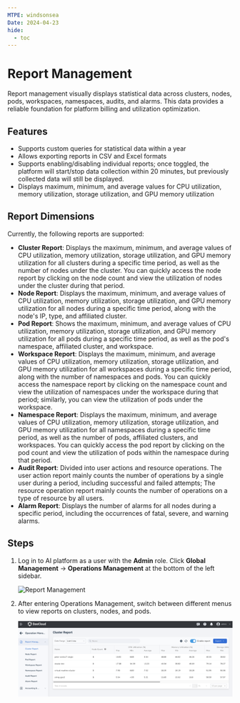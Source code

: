 ```yaml
---
MTPE: windsonsea
Date: 2024-04-23
hide:
  - toc
---
```


# Report Management

Report management visually displays statistical data across clusters, nodes, pods, workspaces, namespaces, audits, and alarms. This data provides a reliable foundation for platform billing and utilization optimization.

## Features

- Supports custom queries for statistical data within a year
- Allows exporting reports in CSV and Excel formats
- Supports enabling/disabling individual reports; once toggled, the platform will start/stop data collection within 20 minutes, but previously collected data will still be displayed.
- Displays maximum, minimum, and average values for CPU utilization, memory utilization, storage utilization, and GPU memory utilization

## Report Dimensions

Currently, the following reports are supported:

- **Cluster Report**: Displays the maximum, minimum, and average values of CPU utilization, memory utilization, storage utilization, and GPU memory utilization for all clusters during a specific time period, as well as the number of nodes under the cluster.
  You can quickly access the node report by clicking on the node count and view the utilization of nodes under the cluster during that period.
- **Node Report**: Displays the maximum, minimum, and average values of CPU utilization, memory utilization, storage utilization, and GPU memory utilization for all nodes during a specific time period, along with the node's IP, type, and affiliated cluster.
- **Pod Report**: Shows the maximum, minimum, and average values of CPU utilization, memory utilization, storage utilization, and GPU memory utilization for all pods during a specific time period, as well as the pod's namespace, affiliated cluster, and workspace.
- **Workspace Report**: Displays the maximum, minimum, and average values of CPU utilization, memory utilization, storage utilization, and GPU memory utilization for all workspaces during a specific time period, along with the number of namespaces and pods.
  You can quickly access the namespace report by clicking on the namespace count and view the utilization of namespaces under the workspace during that period; similarly, you can view the utilization of pods under the workspace.
- **Namespace Report**: Displays the maximum, minimum, and average values of CPU utilization, memory utilization, storage utilization, and GPU memory utilization for all namespaces during a specific time period, as well as the number of pods, affiliated clusters, and workspaces.
  You can quickly access the pod report by clicking on the pod count and view the utilization of pods within the namespace during that period.
- **Audit Report**: Divided into user actions and resource operations. The user action report mainly counts the number of operations by a single user during a period, including successful and failed attempts;
  The resource operation report mainly counts the number of operations on a type of resource by all users.
- **Alarm Report**: Displays the number of alarms for all nodes during a specific period, including the occurrences of fatal, severe, and warning alarms.

## Steps

1. Log in to AI platform as a user with the __Admin__ role. Click __Global Management__ -> __Operations Management__ at the bottom of the left sidebar.

    ![Report Management](https://docs.daocloud.io/daocloud-docs-images/docs/zh/docs/ghippo/images/gmagpiereport.png)
   
2. After entering Operations Management, switch between different menus to view reports on clusters, nodes, and pods.

    ![Report](../../images/report01.png)
